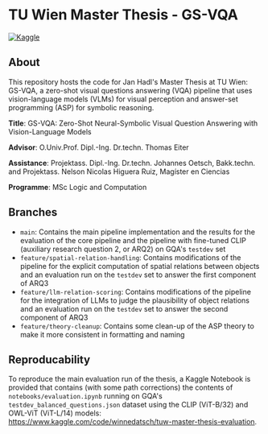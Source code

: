 # TU Wien Master Thesis - GS-VQA
[![Kaggle](https://kaggle.com/static/images/open-in-kaggle.svg)](https://www.kaggle.com/code/winnedatsch/tuw-master-thesis-evaluation)

## About
This repository hosts the code for Jan Hadl's Master Thesis at TU Wien: GS-VQA, a zero-shot visual questions answering (VQA) pipeline that uses vision-language models (VLMs) for visual perception and answer-set programming (ASP) for symbolic reasoning. 

**Title**: GS-VQA: Zero-Shot Neural-Symbolic Visual Question Answering with Vision-Language Models

**Advisor**: O.Univ.Prof. Dipl.-Ing. Dr.techn. Thomas Eiter

**Assistance**: Projektass. Dipl.-Ing. Dr.techn. Johannes Oetsch, Bakk.techn. and Projektass. Nelson Nicolas Higuera Ruiz, Magíster en Ciencias

**Programme**: MSc Logic and Computation

## Branches 
- `main`: Contains the main pipeline implementation and the results for the evaluation of the core pipeline and the pipeline with fine-tuned CLIP (auxiliary research question 2, or ARQ2) on GQA's `testdev` set
- `feature/spatial-relation-handling`: Contains modifications of the pipeline for the explicit computation of spatial relations between objects and an evaluation run on the `testdev` set to answer the first component of ARQ3
- `feature/llm-relation-scoring`: Contains modifications of the pipeline for the integration of LLMs to judge the plausibility of object relations and an evaluation run on the `testdev` set to answer the second component of ARQ3
- `feature/theory-cleanup`: Contains some clean-up of the ASP theory to make it more consistent in formatting and naming

## Reproducability
To reproduce the main evaluation run of the thesis, a Kaggle Notebook is provided that contains (with some path corrections) the contents of `notebooks/evaluation.ipynb` running on GQA's `testdev_balanced_questions.json` dataset using the CLIP (ViT-B/32) and OWL-ViT (ViT-L/14) models: https://www.kaggle.com/code/winnedatsch/tuw-master-thesis-evaluation.
